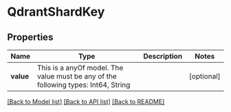 # QdrantShardKey



## Properties
Name | Type | Description | Notes
------------ | ------------- | ------------- | -------------
**value** | This is a anyOf model. The value must be any of the following types: Int64, String |  | [optional] 





[[Back to Model list]](../README.md#models) [[Back to API list]](../README.md#api-endpoints) [[Back to README]](../README.md)


